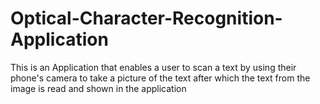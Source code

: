 # Optical-Character-Recognition-Application
This is an Application that enables a user to scan a text by using their phone's camera to take a picture of the text after which the text from the image is  read and shown in the application
